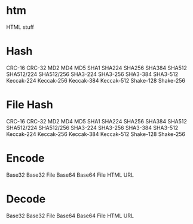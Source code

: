 # htm
HTML stuff


# Hash
CRC-16
CRC-32
MD2
MD4
MD5
SHA1
SHA224
SHA256
SHA384
SHA512
SHA512/224
SHA512/256
SHA3-224
SHA3-256
SHA3-384
SHA3-512
Keccak-224
Keccak-256
Keccak-384
Keccak-512
Shake-128
Shake-256




# File Hash
CRC-16
CRC-32
MD2
MD4
MD5
SHA1
SHA224
SHA256
SHA384
SHA512
SHA512/224
SHA512/256
SHA3-224
SHA3-256
SHA3-384
SHA3-512
Keccak-224
Keccak-256
Keccak-384
Keccak-512
Shake-128
Shake-256


# Encode
Base32
Base32 File
Base64
Base64 File
HTML
URL
# Decode
Base32
Base32 File
Base64
Base64 File
HTML
URL
